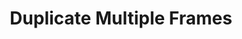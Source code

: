 ---
title: 'Duplicate Multiple Frames'
redirect_to:
  - 'https://discuss.pencil2d.org/t/duplicate-multiple-frames/775'
---